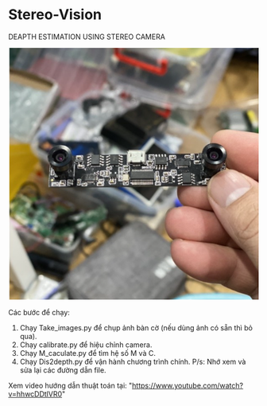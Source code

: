 # Stereo-Vision
DEAPTH ESTIMATION USING STEREO CAMERA

![alt text](https://github.com/luattruong2908/Stereo-Vision/blob/main/camera_used.png?raw=true)

Các bước để chạy:
 1. Chạy Take_images.py để chụp ảnh bàn cờ (nếu dùng ảnh có sẵn thì bỏ qua).
 2. Chạy calibrate.py để hiệu chỉnh camera.
 3. Chạy M_caculate.py để tìm hệ số M và C.
 4. Chạy Dis2depth.py để vận hành chương trình chính.
P/s: Nhớ xem và sửa lại các đường dẫn file.

Xem video hướng dẫn thuật toán tại: "https://www.youtube.com/watch?v=hhwcDDtlVR0"
